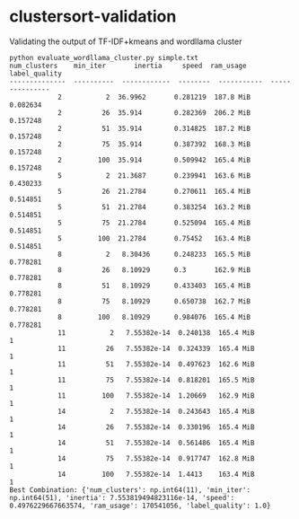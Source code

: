 # clustersort-validation

Validating the output of TF-IDF+kmeans and wordllama cluster

    python evaluate_wordllama_cluster.py simple.txt
    num_clusters    min_iter       inertia     speed  ram_usage      label_quality
    --------------  ----------  ------------  --------  -----------  ---------------
                2           2  36.9962       0.281219  187.8 MiB           0.082634
                2          26  35.914        0.282369  206.2 MiB           0.157248
                2          51  35.914        0.314825  187.2 MiB           0.157248
                2          75  35.914        0.387392  168.3 MiB           0.157248
                2         100  35.914        0.509942  165.4 MiB           0.157248
                5           2  21.3687       0.239941  163.6 MiB           0.430233
                5          26  21.2784       0.270611  165.4 MiB           0.514851
                5          51  21.2784       0.383254  163.2 MiB           0.514851
                5          75  21.2784       0.525094  165.4 MiB           0.514851
                5         100  21.2784       0.75452   163.4 MiB           0.514851
                8           2   8.30436      0.248233  165.5 MiB           0.778281
                8          26   8.10929      0.3       162.9 MiB           0.778281
                8          51   8.10929      0.433403  165.4 MiB           0.778281
                8          75   8.10929      0.650738  162.7 MiB           0.778281
                8         100   8.10929      0.984076  165.4 MiB           0.778281
                11           2   7.55382e-14  0.240138  165.4 MiB           1
                11          26   7.55382e-14  0.324339  165.4 MiB           1
                11          51   7.55382e-14  0.497623  162.6 MiB           1
                11          75   7.55382e-14  0.818201  165.5 MiB           1
                11         100   7.55382e-14  1.20669   162.9 MiB           1
                14           2   7.55382e-14  0.243643  165.4 MiB           1
                14          26   7.55382e-14  0.330196  165.4 MiB           1
                14          51   7.55382e-14  0.561486  165.4 MiB           1
                14          75   7.55382e-14  0.917747  162.8 MiB           1
                14         100   7.55382e-14  1.4413    163.4 MiB           1
    Best Combination: {'num_clusters': np.int64(11), 'min_iter': np.int64(51), 'inertia': 7.553819494823116e-14, 'speed': 0.4976229667663574, 'ram_usage': 170541056, 'label_quality': 1.0}

